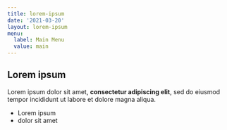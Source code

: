 ```yaml
---
title: lorem-ipsum
date: '2021-03-20'
layout: lorem-ipsum
menu:
  label: Main Menu
  value: main
---
```

## Lorem ipsum

Lorem ipsum dolor sit amet, **consectetur adipiscing elit**, sed do eiusmod tempor incididunt ut labore et dolore magna aliqua.

- Lorem ipsum
- dolor sit amet